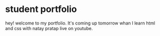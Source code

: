 # student portfolio

hey! welcome to my portfolio. It's coming up tomorrow whan I learn html and css with natay pratap live on youtube.

